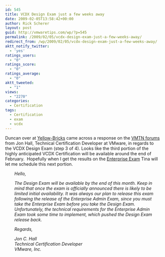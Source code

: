 ```yaml
---
id: 545
title: VCDX Design Exam just a few weeks away
date: 2009-02-05T13:58:42+00:00
author: Rick Scherer
layout: post
guid: http://vmwaretips.com/wp/?p=545
permalink: /2009/02/05/vcdx-design-exam-just-a-few-weeks-away/
redirect_from: /wp/2009/02/05/vcdx-design-exam-just-a-few-weeks-away/
aktt_notify_twitter:
  - 'yes'
ratings_users:
  - "0"
ratings_score:
  - "0"
ratings_average:
  - "0"
aktt_tweeted:
  - "1"
views:
  - "2270"
categories:
  - Certification
tags:
  - Certification
  - exam
  - vcdx
---
```

Duncan over at <a href="http://www.yellow-bricks.com/2009/02/05/vcdx-design-exam-available-end-february/" target="_blank">Yellow-Bricks</a> came across a response on the <a href="http://communities.vmware.com/thread/171918?tstart=0&start=30" target="_blank">VMTN forums</a> from Jon Hall, Technical Certification Developer at VMware, in regards to the VCDX Design Exam (step 3 of 4). Looks like the third portion of the highly anticipated VCDX Certification will be available around the end of February.  Hopefully when I get the results on the <a href="http://vmwaretips.com/wp/2009/02/04/vcdx-enterprise-administration-exam-complete/" target="_blank">Enterprise Exam</a> Tina will let me schedule this next portion.



<p style="padding-left: 30px;">
  <em>Hello,</em>
</p>

<p style="padding-left: 30px;">
  <em>The Design Exam will be available by the end of this month. Keep in mind that once the exam is officially announced there is likely to be limited initial availability. It was always our plan to release this exam following the release of the Enterprise Admin Exam, since you must take the Enterprise Exam before you take the Design Exam. Unfortunately, the technical requirements for the Enterprise Admin Exam took some time to implement, which pushed the Design Exam release back.</em>
</p>

<p style="padding-left: 30px;">
  <em>Regards,</em>
</p>

<p style="padding-left: 30px;">
  <em>Jon C. Hall<br /> Technical Certification Developer<br /> VMware, Inc.</em>
</p>